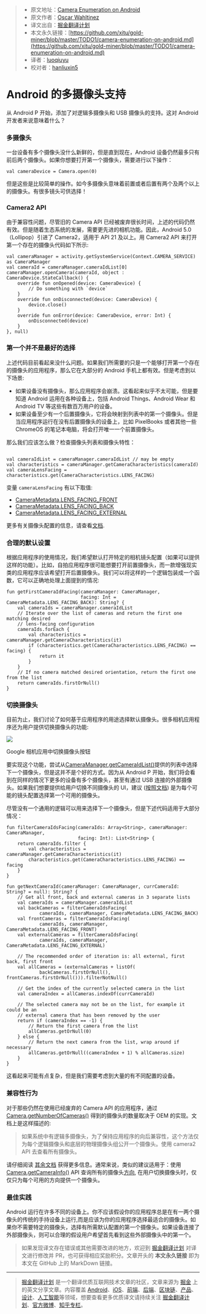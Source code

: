> * 原文地址：[Camera Enumeration on Android](https://medium.com/androiddevelopers/camera-enumeration-on-android-9a053b910cb5)
> * 原文作者：[Oscar Wahltinez](https://medium.com/@owahltinez?source=post_header_lockup)
> * 译文出自：[掘金翻译计划](https://github.com/xitu/gold-miner)
> * 本文永久链接：[https://github.com/xitu/gold-miner/blob/master/TODO1/camera-enumeration-on-android.md](https://github.com/xitu/gold-miner/blob/master/TODO1/camera-enumeration-on-android.md)
> * 译者：[luoqiuyu](https://github.com/luoqiuyu)
> * 校对者：[hanliuxin5](https://github.com/hanliuxin5)

# Android 的多摄像头支持

从 Android P 开始，添加了对逻辑多摄像头和 USB 摄像头的支持。这对 Android 开发者来说意味着什么？

### 多摄像头

一台设备有多个摄像头没什么新鲜的，但是直到现在，Android 设备仍然最多只有前后两个摄像头。如果你想要打开第一个摄像头，需要进行以下操作：

```
val cameraDevice = Camera.open(0)
```

但是这些是比较简单的操作。如今多摄像头意味着前置或者后置有两个及两个以上的摄像头。有很多镜头可供选择！

### Camera2 API

由于兼容性问题，尽管旧的 Camera API 已经被废弃很长时间，上述的代码仍然有效。但是随着生态系统的发展，需要更先进的相机功能。因此，Android 5.0（Lollipop）引进了 Camera2，适用于 API 21 及以上。用 Camera2 API 来打开第一个存在的摄像头代码如下所示:

```
val cameraManager = activity.getSystemService(Context.CAMERA_SERVICE) as CameraManager
val cameraId = cameraManager.cameraIdList[0]
cameraManager.openCamera(cameraId, object : CameraDevice.StateCallback() {
    override fun onOpened(device: CameraDevice) {
        // Do something with `device`
    }
    override fun onDisconnected(device: CameraDevice) {
        device.close()
    }
    override fun onError(device: CameraDevice, error: Int) {
        onDisconnected(device)
    }
}, null)
```

### 第一个并不是最好的选择

上述代码目前看起来没什么问题。如果我们所需要的只是一个能够打开第一个存在的摄像头的应用程序，那么它在大部分的 Android 手机上都有效。但是考虑到以下场景:

*   如果设备没有摄像头，那么应用程序会崩溃。这看起来似乎不太可能，但是要知道 Android 运用在各种设备上，包括 Android Things、Android Wear 和 Android TV 等这些有数百万用户的设备。
*   如果设备至少有一个后置摄像头，它将会映射到列表中的第一个摄像头。但是当应用程序运行在没有后置摄像头的设备上，比如 PixelBooks 或者其他一些 ChromeOS 的笔记本电脑，将会打开唯一一个前置摄像头。

那么我们应该怎么做？检查摄像头列表和摄像头特性：

```

val cameraIdList = cameraManager.cameraIdList // may be empty
val characteristics = cameraManager.getCameraCharacteristics(cameraId)
val cameraLensFacing = characteristics.get(CameraCharacteristics.LENS_FACING)
```

变量 `cameraLensFacing` 有以下取值:

*   [CameraMetadata.LENS_FACING_FRONT](https://developer.android.com/reference/android/hardware/camera2/CameraMetadata#LENS_FACING_FRONT)
*   [CameraMetadata.LENS_FACING_BACK](https://developer.android.com/reference/android/hardware/camera2/CameraMetadata#LENS_FACING_BACK)
*   [CameraMetadata.LENS_FACING_EXTERNAL](https://developer.android.com/reference/android/hardware/camera2/CameraMetadata#LENS_FACING_EXTERNAL)

更多有关摄像头配置的信息，请查看[文档](https://developer.android.com/reference/android/hardware/camera2/CameraCharacteristics#LENS_FACING).

### 合理的默认设置

根据应用程序的使用情况，我们希望默认打开特定的相机镜头配置（如果可以提供这样的功能）。比如，自拍应用程序很可能想要打开前置摄像头，而一款增强现实类的应用程序应该希望打开后置摄像头。我们可以将这样的一个逻辑包装成一个函数，它可以正确地处理上面提到的情况:

```
fun getFirstCameraIdFacing(cameraManager: CameraManager,
                           facing: Int = CameraMetadata.LENS_FACING_BACK): String? {
    val cameraIds = cameraManager.cameraIdList
    // Iterate over the list of cameras and return the first one matching desired
    // lens-facing configuration
    cameraIds.forEach {
        val characteristics = cameraManager.getCameraCharacteristics(it)
        if (characteristics.get(CameraCharacteristics.LENS_FACING) == facing) {
            return it
        }
    }
    // If no camera matched desired orientation, return the first one from the list
    return cameraIds.firstOrNull()
}
```

### 切换摄像头

目前为止，我们讨论了如何基于应用程序的用途选择默认摄像头。很多相机应用程序还为用户提供切换摄像头的功能:

![](https://cdn-images-1.medium.com/max/800/0*bv1q93VR4XIoazVZ)

Google 相机应用中切换摄像头按钮

要实现这个功能，尝试从[CameraManager.getCameraIdList()](https://developer.android.com/reference/android/hardware/camera2/CameraManager#getCameraIdList%28%29)提供的列表中选择下一个摄像头，但是这并不是个好的方式。因为从 Android P 开始，我们将会看到在同样的情况下更多的设备有多个摄像头，甚至有通过 USB 连接的外部摄像头。如果我们想要提供给用户切换不同摄像头的 UI，建议 ([按照文档](https://developer.android.com/reference/android/hardware/camera2/CameraMetadata#REQUEST_AVAILABLE_CAPABILITIES_LOGICAL_MULTI_CAMERA)) 是为每个可能的镜头配置选择第一个可用的摄像头。

尽管没有一个通用的逻辑可以用来选择下一个摄像头，但是下述代码适用于大部分情况：

```
fun filterCameraIdsFacing(cameraIds: Array<String>, cameraManager: CameraManager,
                          facing: Int): List<String> {
    return cameraIds.filter {
        val characteristics = cameraManager.getCameraCharacteristics(it)
        characteristics.get(CameraCharacteristics.LENS_FACING) == facing
    }
}

fun getNextCameraId(cameraManager: CameraManager, currCameraId: String? = null): String? {
    // Get all front, back and external cameras in 3 separate lists
    val cameraIds = cameraManager.cameraIdList
    val backCameras = filterCameraIdsFacing(
            cameraIds, cameraManager, CameraMetadata.LENS_FACING_BACK)
    val frontCameras = filterCameraIdsFacing(
            cameraIds, cameraManager, CameraMetadata.LENS_FACING_FRONT)
    val externalCameras = filterCameraIdsFacing(
            cameraIds, cameraManager, CameraMetadata.LENS_FACING_EXTERNAL)

    // The recommended order of iteration is: all external, first back, first front
    val allCameras = (externalCameras + listOf(
            backCameras.firstOrNull(), frontCameras.firstOrNull())).filterNotNull()

    // Get the index of the currently selected camera in the list
    val cameraIndex = allCameras.indexOf(currCameraId)

    // The selected camera may not be on the list, for example it could be an
    // external camera that has been removed by the user
    return if (cameraIndex == -1) {
        // Return the first camera from the list
        allCameras.getOrNull(0)
    } else {
        // Return the next camera from the list, wrap around if necessary
        allCameras.getOrNull((cameraIndex + 1) % allCameras.size)
    }
}
```

这看起来可能有点复杂，但是我们需要考虑到大量的有不同配置的设备。

### 兼容性行为

对于那些仍然在使用已经废弃的 Camera API 的应用程序，通过 [Camera.getNumberOfCameras()](https://developer.android.com/reference/android/hardware/Camera#getNumberOfCameras%28%29) 得到的摄像头的数量取决于 OEM 的实现。文档上是这样描述的:

> 如果系统中有逻辑多摄像头，为了保持应用程序的向后兼容性，这个方法仅为每个逻辑摄像头和底层的物理摄像头组公开一个摄像头。使用 camera2 API 去查看所有摄像头。

请仔细阅读 [其余文档](https://developer.android.com/reference/android/hardware/Camera.CameraInfo.html#orientation) 获得更多信息。通常来说，类似的建议适用于：使用 [Camera.getCameraInfo()](https://developer.android.com/reference/android/hardware/Camera#getCameraInfo%28int,%20android.hardware.Camera.CameraInfo%29) API 查询所有的摄像头[方向](https://developer.android.com/reference/android/hardware/Camera.CameraInfo.html#orientation), 在用户切换摄像头时，仅仅只为每个可用的方向提供一个摄像头。

### 最佳实践

Android 运行在许多不同的设备上。你不应该假设你的应用程序总是在有一两个摄像头的传统的手持设备上运行,而是应该为你的应用程序选择最适合的摄像头。如果你不需要特定的摄像头，选择有所需默认配置的第一个摄像头。如果设备连接了外部摄像头，则可以合理的假设用户希望首先看到这些外部摄像头中的第一个。

> 如果发现译文存在错误或其他需要改进的地方，欢迎到 [掘金翻译计划](https://github.com/xitu/gold-miner) 对译文进行修改并 PR，也可获得相应奖励积分。文章开头的 **本文永久链接** 即为本文在 GitHub 上的 MarkDown 链接。


---

> [掘金翻译计划](https://github.com/xitu/gold-miner) 是一个翻译优质互联网技术文章的社区，文章来源为 [掘金](https://juejin.im) 上的英文分享文章。内容覆盖 [Android](https://github.com/xitu/gold-miner#android)、[iOS](https://github.com/xitu/gold-miner#ios)、[前端](https://github.com/xitu/gold-miner#前端)、[后端](https://github.com/xitu/gold-miner#后端)、[区块链](https://github.com/xitu/gold-miner#区块链)、[产品](https://github.com/xitu/gold-miner#产品)、[设计](https://github.com/xitu/gold-miner#设计)、[人工智能](https://github.com/xitu/gold-miner#人工智能)等领域，想要查看更多优质译文请持续关注 [掘金翻译计划](https://github.com/xitu/gold-miner)、[官方微博](http://weibo.com/juejinfanyi)、[知乎专栏](https://zhuanlan.zhihu.com/juejinfanyi)。

